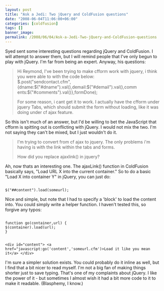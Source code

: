 ```yaml
---
layout: post
title: "Ask a Jedi: Two jQuery and ColdFusion questions"
date: "2008-06-04T11:06:00+06:00"
categories: [coldfusion]
tags: []
banner_image: 
permalink: /2008/06/04/Ask-a-Jedi-Two-jQuery-and-ColdFusion-questions
---
```


Syed sent some interesting questions regarding jQuery and ColdFusion. I will attempt to answer them, but I will remind people that I've only begun to play with jQuery. I'm far from being an expert. Anyway, his questions:
<!--more-->
<blockquote>
<p>
Hi Reymond, I've been trying to make cfform work with jquery, i think you were able to with the code below:<br/>
$.post("sendcontact.cfm",{dname:$("#dname").val(),demail:$("#demail").val(),comm
ents:$("#comments").val()},formDone);

For some reason, i cant get it to work. I actually have the cfform under jquery Tabs, which should submit the form without loading, like it was doing under cf ajax feature. 
</p>
</blockquote>

So this isn't much of an answer, but I'd be willing to bet the JavaScript that cfform is spitting out is conflicting with jQuery. I would not mix the two. I'm not saying they can't be mixed, but I just wouldn't do it. 

<blockquote>
<p>
I'm trying to convert from cf ajax to jquery. The only problems i'm having is with the link within the tabs and forms. 

How did you replace ajaxlink() in jquery?
</p>
</blockquote>

Ah, now thats an interesting one. The ajaxLink() function in ColdFusion basically says, "Load URL X into the current container." So to do a basic "Load X into container Y" in jQuery, you can just do:

<code>
$("##content").load(someurl);
</code>

Nice and simple, but note that I had to specify a 'block' to load the content into. You could simply write a helper function. I haven't tested this, so forgive any typos:

<code>
function go(container,url) {
$(container).load(url);
}

&lt;div id="content"&gt;
&lt;a href="javascript:go('content','someurl.cfm')&gt;Load it like you mean it&lt;/a&gt;
&lt;/div&gt;
</code>

I'm sure a simpler solution exists. You could probably do it inline as well, but I find that a bit nicer to read myself. I'm not a big fan of making things shorter just to save typing. That's one of my complaints about jQuery. I like the power of it - but sometimes I almost wish it had a bit more code to it to make it readable. (Blasphemy, I know.)